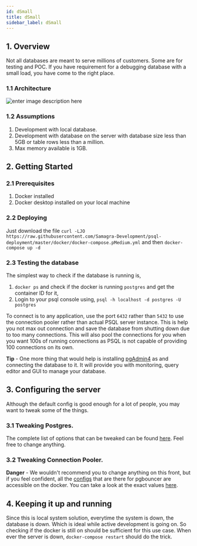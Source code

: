 ```yaml
---
id: dSmall
title: dSmall
sidebar_label: dSmall
---
```


## 1. Overview

Not all databases are meant to serve millions of customers. Some are for testing and POC. If you have requirement for a debugging database with a small load, you have come to the right place.

### 1.1 Architecture

![enter image description here](https://i.ibb.co/JBLBJhh/PSQL-Type0-1.jpg)

### 1.2 Assumptions

1. Development with local database.
2. Development with database on the server with database size less than 5GB or table rows less than a million.
3. Max memory available is 1GB.

## 2. Getting Started

### 2.1 Prerequisites

1. Docker installed
2. Docker desktop installed on your local machine

### 2.2 Deploying

Just download the file `curl -LJO https://raw.githubusercontent.com/Samagra-Development/psql-deployment/master/docker/docker-compose.pMedium.yml` and then `docker-compose up -d`

### 2.3 Testing the database

The simplest way to check if the database is running is,

1.  `docker ps` and check if the docker is running `postgres` and get the container ID for it,
2.  Login to your psql console using, `psql -h localhost -d postgres -U postgres`

To connect is to any application, use the port `6432` rather than `5432` to use the connection pooler rather than actual PSQL server instance. This is help you not max out connection and save the database from shutting down due to too many connections. This will also pool the connections for you when you want 100s of running connections as PSQL is not capable of providing 100 connections on its own.

**Tip** - One more thing that would help is installing [pgAdmin4](https://www.pgadmin.org/download/) as and connecting the database to it. It will provide you with monitoring, query editor and GUI to manage your database.

## 3. Configuring the server

Although the default config is good enough for a lot of people, you may want to tweak some of the things.

### 3.1 Tweaking Postgres.

The complete list of options that can be tweaked can be found [here](https://hub.docker.com/_/postgres). Feel free to change anything.

### 3.2 Tweaking Connection Pooler.

**Danger** - We wouldn't recommend you to change anything on this front, but if you feel confident, all the [configs](https://www.pgbouncer.org/config.html) that are there for pgbouncer are accessible on the docker. You can take a look at the exact values [here](https://github.com/brainsam/pgbouncer/blob/master/entrypoint.sh).

## 4. Keeping it up and running

Since this is local system solution, everytime the system is down, the database is down. Which is ideal while active development is going on. So checking if the docker is still on should be sufficient for this use case. When ever the server is down, `docker-compose restart` should do the trick.
